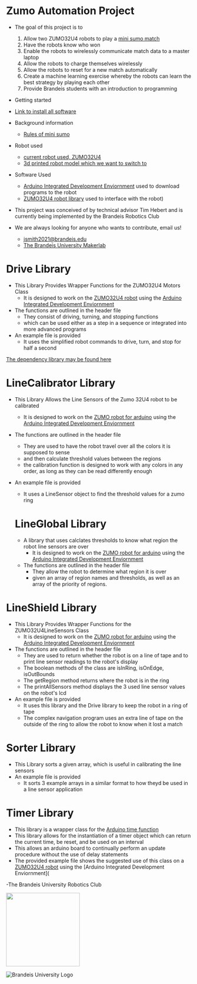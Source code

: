 Zumo Automation Project
=======================
* The goal of this project is to
    1. Allow two ZUMO32U4 robots to play a  [mini sumo match]( https://www.youtube.com/watch?v=iL8IRF4wQmU)
    2. Have the robots know who won  
    3. Enable the robots to wirelessly communicate match data to a master laptop  
    4. Allow the robots to charge themselves wirelessly  
    5. Allow the robots to reset for a new match automatically  
    6. Create a machine learning exercise whereby the robots can learn the best strategy by playing each other  
    7. Provide Brandeis students with an introduction to programming

* Getting started
 + [Link to install all software](https://brandeismakerlab.dozuki.com/Guide/Getting+Started+with+Zumo+Automation+Project/27?lang=en)

* Background information
	+ [Rules of mini sumo](http://robogames.net/rules/all-sumo.php)
* Robot used	
	+ [current robot used, ZUMO32U4](https://www.pololu.com/docs/0J63/all)
	+ [3d printed robot model which we want to switch to](https://www.thingiverse.com/thing:2662828)
* Software Used
	+ [Arduino Integrated Development Enviornment](https://www.arduino.cc/en/Main/Software) used to download programs to the robot
	+ [ZUMO32U4 robot library](http://pololu.github.io/zumo-32u4-arduino-library/) used to interface with the robot)
	
* This project was conceived of by technical advisor Tim Hebert and is currently being implemented by the Brandeis Robotics Club
* We are always looking for anyone who wants to contribute, email us!  
    + jsmith2021@brandeis.edu  
    + [The Brandeis University Makerlab](http://brandeismakerlab.com/people/) 

# Drive Library

- This Library Provides Wrapper Functions for the ZUMO32U4 Motors Class  
  - It is designed to work on the [ZUMO32U4 robot](https://www.pololu.com/docs/0J63/all) using the [Arduino Integrated Development Enviornment](https://www.arduino.cc/en/Main/Software)
- The functions are outlined in the header file  
  - They consist of driving, turning, and stopping functions 
  - which can be used either as a step in a sequence or integrated into more advanced programs
- An example file is provided
  - It uses the simplified robot commands to drive, turn, and stop for half a second    

[The dependency library may be found here](http://pololu.github.io/zumo-32u4-arduino-library/)  

# LineCalibrator Library

- This Library Allows the Line Sensors of the Zumo 32U4 robot to be calibrated 

  - It is designed to work on the [ZUMO robot for arduino](https://www.pololu.com/product/2506) using the [Arduino Integrated Development Enviornment](https://www.arduino.cc/en/Main/Software)

- The functions are outlined in the header file  

  - They are used to have the robot travel over all the colors it is supposed to sense 
  - and then calculate threshold values between the regions
  - the calibration function is designed to work with any colors in any order, as long as they can be read differently enough

- An example file is provided

  - It uses a LineSensor object to find the threshold values for a zumo ring

  # LineGlobal Library

  - A library that uses calclates thresholds to know what region the robot line sensors are over 
    - It is designed to work on the [ZUMO robot for arduino](https://www.pololu.com/product/2506) using the [Arduino Integrated Development Enviornment](https://www.arduino.cc/en/Main/Software)
  - The functions are outlined in the header file  
    - They allow the robot to determine what region it is over
    - given an array of region names and thresholds, 	as well as an array of the priority of regions.

# LineShield Library

- This Library Provides Wrapper Functions for the ZUMO32U4LineSensors Class  
  - It is designed to work on the [ZUMO robot for arduino](https://www.pololu.com/product/2506) using the [Arduino Integrated Development Enviornment](https://www.arduino.cc/en/Main/Software)
- The functions are outlined in the header file  
  - They are used to return whether the robot is on a line of tape and to print line sensor readings to the robot's display 
  - The boolean methods of the class are isInRing, isOnEdge, isOutBounds
  - The getRegion method returns where the robot is in the ring
  - The printAllSensors method displays the 3 used line sensor values on the robot's lcd 
- An example file is provided
  - It uses this library and the Drive library to keep the robot in a ring of tape
  - The complex navigation program uses an extra line of tape on the outside of the ring to allow the robot to know when it lost a match

# Sorter Library

- This Library sorts a given array, which is useful in calibrating the line sensors
- An example file is provided
  - It sorts 3 example arrays in a similar format to how theyd be used in a line sensor application

# Timer Library

- This library is a wrapper class for the [Arduino time function](https://www.arduino.cc/reference/en/language/functions/time/millis/)
- This library allows for the instantiation of a timer object which can return the current time, be reset, and be used on an interval
- This allows an arduino board to continually perform an update procedure without the use of delay statements
- The provided example file shows the suggested use of this class on a [ZUMO32U4 robot](https://www.pololu.com/docs/0J63/all) using the [Arduino Integrated Development Enviornment](

-The Brandeis University Robotics Club  

<img src="https://a.pololu-files.com/picture/0J6721.1200.jpg?f23bb5e39014c5721350a43b8c0e8fe4" width="200" height="200">

![Brandeis University Logo](https://www.brandeis.edu/communications/creative/downloads/gotham-outlined.jpg)